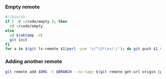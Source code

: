 ### Empty remote
```sh
#!/bin/sh
if [ -d ~/code/empty ]; then
  cd ~/code/empty
else
  cd $(mktemp -d)
  git init
fi
for a in $(git ls-remote $1|perl -pne 's/^\S*\s+/:/'); do git push $1 $a 2>/dev/null & done
```

### Adding another remote
```sh
git remote add $ORG -t $BRANCH --no-tags $(git remote get-url origin |perl -pne 's{:.*/}{:'$ORG'/}')
```